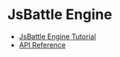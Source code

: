 # JsBattle Engine

- [JsBattle Engine Tutorial](./jsbattle_engine_tutorial.md)
- [API Reference](./jsbattle_engine_api.md)
